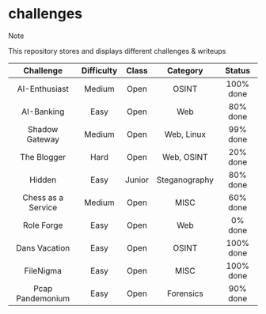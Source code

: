 # challenges

> [!Note]
> This repository stores and displays different challenges & writeups

| Challenge | Difficulty | Class | Category | Status |
|:--------: | :--------: | :---: | :------: | :----: |
| AI-Enthusiast | Medium | Open | OSINT | 100% done |
| AI-Banking | Easy | Open | Web | 80% done |
| Shadow Gateway | Medium | Open | Web, Linux | 99% done |
| The Blogger | Hard | Open | Web, OSINT | 20% done |
| Hidden | Easy | Junior | Steganography | 80% done |
| Chess as a Service | Medium | Open | MISC | 60% done |
| Role Forge | Easy | Open | Web | 0% done |
| Dans Vacation | Easy | Open | OSINT | 100% done |
| FileNigma | Easy | Open | MISC | 100% done |
| Pcap Pandemonium | Easy | Open | Forensics | 90% done |
